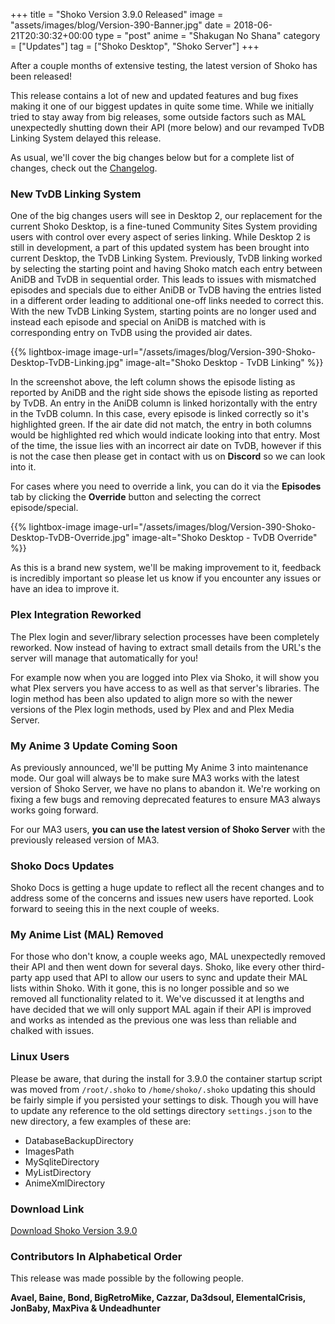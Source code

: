 +++
title = "Shoko Version 3.9.0 Released"
image = "assets/images/blog/Version-390-Banner.jpg"
date = 2018-06-21T20:30:32+00:00
type = "post"
anime = "Shakugan No Shana"
category = ["Updates"]
tag = ["Shoko Desktop", "Shoko Server"]
+++

After a couple months of extensive testing, the latest version of Shoko has been released!

This release contains a lot of new and updated features and bug fixes making it one of our biggest updates in quite some time. While we initially tried to stay away from big releases, some outside factors such as MAL unexpectedly shutting down their API (more below) and our revamped TvDB Linking System delayed this release.

As usual, we'll cover the big changes below but for a complete list of changes, check out the [Changelog](https://docs.shokoanime.com/changelog.html).

### New TvDB Linking System

One of the big changes users will see in Desktop 2, our replacement for the current Shoko Desktop, is a fine-tuned Community Sites System providing users with control over every aspect of series linking. While Desktop 2 is still in development, a part of this updated system has been brought into current Desktop, the TvDB Linking System. Previously, TvDB linking worked by selecting the starting point and having Shoko match each entry between AniDB and TvDB in sequential order. This leads to issues with mismatched episodes and specials due to either AniDB or TvDB having the entries listed in a different order leading to additional one-off links needed to correct this. With the new TvDB Linking System, starting points are no longer used and instead each episode and special on AniDB is matched with is corresponding entry on TvDB using the provided air dates.

{{% lightbox-image image-url="/assets/images/blog/Version-390-Shoko-Desktop-TvDB-Linking.jpg" image-alt="Shoko Desktop - TvDB Linking" %}}

In the screenshot above, the left column shows the episode listing as reported by AniDB and the right side shows the episode listing as reported by TvDB. An entry in the AniDB column is linked horizontally with the entry in the TvDB column. In this case, every episode is linked correctly so it's highlighted green. If the air date did not match, the entry in both columns would be highlighted red which would indicate looking into that entry. Most of the time, the issue lies with an incorrect air date on TvDB, however if this is not the case then please get in contact with us on **Discord** so we can look into it.

For cases where you need to override a link, you can do it via the **Episodes** tab by clicking the **Override** button and selecting the correct episode/special.

{{% lightbox-image image-url="/assets/images/blog/Version-390-Shoko-Desktop-TvDB-Override.jpg" image-alt="Shoko Desktop - TvDB Override" %}}

As this is a brand new system, we'll be making improvement to it, feedback is incredibly important so please let us know if you encounter any issues or have an idea to improve it.

### Plex Integration Reworked

The Plex login and sever/library selection processes have been completely reworked. Now instead of having to extract small details from the URL's the server will manage that automatically for you!

For example now when you are logged into Plex via Shoko, it will show you what Plex servers you have access to as well as that server's libraries. The login method has been also updated to align more so with the newer versions of the Plex login methods, used by Plex and and Plex Media Server.

### My Anime 3 Update Coming Soon

As previously announced, we'll be putting My Anime 3 into maintenance mode. Our goal will always be to make sure MA3 works with the latest version of Shoko Server, we have no plans to abandon it. We're working on fixing a few bugs and removing deprecated features to ensure MA3 always works going forward.

For our MA3 users, **you can use the latest version of Shoko Server** with the previously released version of MA3.

### Shoko Docs Updates

Shoko Docs is getting a huge update to reflect all the recent changes and to address some of the concerns and issues new users have reported. Look forward to seeing this in the next couple of weeks.

### My Anime List (MAL) Removed

For those who don't know, a couple weeks ago, MAL unexpectedly removed their API and then went down for several days. Shoko, like every other third-party app used that API to allow our users to sync and update their MAL lists within Shoko. With it gone, this is no longer possible and so we removed all functionality related to it. We've discussed it at lengths and have decided that we will only support MAL again if their API is improved and works as intended as the previous one was less than reliable and chalked with issues.

### Linux Users

Please be aware, that during the install for 3.9.0 the container startup script was moved from `/root/.shoko` to `/home/shoko/.shoko` updating this should be fairly simple if you persisted your settings to disk. Though you will have to update any reference to the old settings directory `settings.json` to the new directory, a few examples of these are:

-   DatabaseBackupDirectory
-   ImagesPath
-   MySqliteDirectory
-   MyListDirectory
-   AnimeXmlDirectory

### Download Link

[Download Shoko Version 3.9.0](https://shokoanime.com/downloads/)

### Contributors In Alphabetical Order

This release was made possible by the following people.

**Avael, Baine, Bond, BigRetroMike, Cazzar, Da3dsoul, ElementalCrisis, JonBaby, MaxPiva & Undeadhunter**
